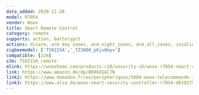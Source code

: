 ```yaml
---
date_added: 2020-11-20
model: R7054
vendor: Woox
title: Smart Remote Control
category: remote
supports: action, batterypct
actions: disarm, arm day zones, arm_night_zones, arm_all_zones, invalid_code, emergency
zigbeemodel: ['TS0215A','_TZ3000_p6ju8myv']
compatible: [z2m]
z2m: TS0215A_remote
mlink: https://wooxhome.com/products-c10/security-c6/woox-r7054-smart-remote-control-p53 
link: https://www.amazon.de/dp/B08HZGGC7N
link2: https://www.domadoo.fr/en/peripheriques/5684-woox-telecommande-intelligente-4-boutons-zigbee-30-8435606701136.html
link3: https://www.alza.de/woox-smart-security-controller-r7054-d6192757.htm
---
```

